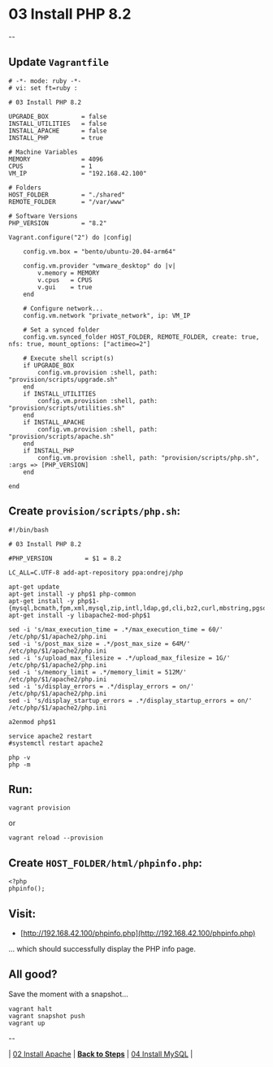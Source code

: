 # 03 Install PHP 8.2

--

## Update `Vagrantfile`

```
# -*- mode: ruby -*-
# vi: set ft=ruby :

# 03 Install PHP 8.2

UPGRADE_BOX         = false
INSTALL_UTILITIES   = false
INSTALL_APACHE      = false
INSTALL_PHP         = true

# Machine Variables
MEMORY              = 4096
CPUS                = 1
VM_IP               = "192.168.42.100"

# Folders
HOST_FOLDER         = "./shared"
REMOTE_FOLDER       = "/var/www"

# Software Versions
PHP_VERSION         = "8.2"

Vagrant.configure("2") do |config|

	config.vm.box = "bento/ubuntu-20.04-arm64"

	config.vm.provider "vmware_desktop" do |v|
		v.memory = MEMORY
		v.cpus   = CPUS
		v.gui    = true
	end

	# Configure network...
	config.vm.network "private_network", ip: VM_IP

	# Set a synced folder
	config.vm.synced_folder HOST_FOLDER, REMOTE_FOLDER, create: true, nfs: true, mount_options: ["actimeo=2"]

	# Execute shell script(s)
	if UPGRADE_BOX
		config.vm.provision :shell, path: "provision/scripts/upgrade.sh"
	end
	if INSTALL_UTILITIES
		config.vm.provision :shell, path: "provision/scripts/utilities.sh"
	end
	if INSTALL_APACHE
		config.vm.provision :shell, path: "provision/scripts/apache.sh"
	end
	if INSTALL_PHP
		config.vm.provision :shell, path: "provision/scripts/php.sh", :args => [PHP_VERSION]
	end

end
```

## Create `provision/scripts/php.sh`:

```
#!/bin/bash

# 03 Install PHP 8.2

#PHP_VERSION         = $1 = 8.2

LC_ALL=C.UTF-8 add-apt-repository ppa:ondrej/php

apt-get update
apt-get install -y php$1 php-common
apt-get install -y php$1-{mysql,bcmath,fpm,xml,mysql,zip,intl,ldap,gd,cli,bz2,curl,mbstring,pgsql,opcache,soap,cgi,common,dom,imagick}
apt-get install -y libapache2-mod-php$1

sed -i 's/max_execution_time = .*/max_execution_time = 60/' /etc/php/$1/apache2/php.ini
sed -i 's/post_max_size = .*/post_max_size = 64M/' /etc/php/$1/apache2/php.ini
sed -i 's/upload_max_filesize = .*/upload_max_filesize = 1G/' /etc/php/$1/apache2/php.ini
sed -i 's/memory_limit = .*/memory_limit = 512M/' /etc/php/$1/apache2/php.ini
sed -i 's/display_errors = .*/display_errors = on/' /etc/php/$1/apache2/php.ini
sed -i 's/display_startup_errors = .*/display_startup_errors = on/' /etc/php/$1/apache2/php.ini

a2enmod php$1

service apache2 restart
#systemctl restart apache2

php -v
php -m
```

## Run:

```
vagrant provision
```

or

```
vagrant reload --provision
```

## Create `HOST_FOLDER/html/phpinfo.php`:

```
<?php
phpinfo();
```

## Visit:

* [http://192.168.42.100/phpinfo.php](http://192.168.42.100/phpinfo.php)

... which should successfully display the PHP info page.

## All good?

Save the moment with a snapshot...

```
vagrant halt
vagrant snapshot push
vagrant up
```

--

<!-- 03 Install PHP 8.2 -->
| [02 Install Apache](./Install_Apache.md)
| [**Back to Steps**](../README.md)
| [04 Install MySQL](./Install_MySQL.md)
|

